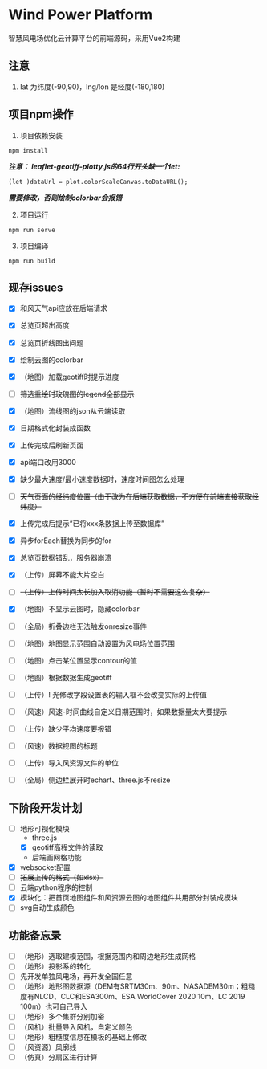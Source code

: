 # Wind Power Platform

  智慧风电场优化云计算平台的前端源码，采用Vue2构建

## 注意
  1. lat 为纬度(-90,90)，lng/lon 是经度(-180,180)

## 项目npm操作
  1. 项目依赖安装
  ```
  npm install
  ```
  ***注意：***
  ***leaflet-geotiff-plotty.js的64行开头缺一个let:***

  `(let )dataUrl = plot.colorScaleCanvas.toDataURL();`
  
  ***需要修改，否则绘制colorbar会报错***

  2. 项目运行
  ```
  npm run serve
  ```

  3. 项目编译
  ```
  npm run build
  ```
## 现存issues
  - [x] 和风天气api应放在后端请求
  - [x] 总览页超出高度
  - [x] 总览页折线图出问题
  - [x] 绘制云图的colorbar
  - [x] （地图）加载geotiff时提示进度
  - [ ] ~~筛选重绘时玫瑰图的legend全部显示~~
  - [x] （地图）流线图的json从云端读取
  - [x] 日期格式化封装成函数
  - [x] 上传完成后刷新页面
  - [x] api端口改用3000
  - [x] 缺少最大速度/最小速度数据时，速度时间图怎么处理
  - [ ] ~~天气页面的经纬度位置（由于改为在后端获取数据，不方便在前端直接获取经纬度）~~

  - [x] 上传完成后提示“已将xxx条数据上传至数据库”
  - [x] 异步forEach替换为同步的for
  - [x] 总览页数据错乱，服务器崩溃
  - [x] （上传）屏幕不能大片空白
  - [ ] ~~（上传）上传时间太长加入取消功能（暂时不需要这么复杂）~~
  - [x] （地图）不显示云图时，隐藏colorbar
  - [ ] （全局）折叠边栏无法触发onresize事件
  - [ ] （地图）地图显示范围自动设置为风电场位置范围
  - [ ] （地图）点击某位置显示contour的值
  - [ ] （地图）根据数据生成geotiff
  - [ ] （上传）! 光修改字段设置表的输入框不会改变实际的上传值
  - [ ] （风速）风速-时间曲线自定义日期范围时，如果数据量太大要提示
  - [ ] （上传）缺少平均速度要报错
  - [ ] （风速）数据视图的标题
  - [ ] （上传）导入风资源文件的单位
  - [ ] （全局）侧边栏展开时echart、three.js不resize
  
## 下阶段开发计划
  - [ ] 地形可视化模块
    - three.js
    - [x] geotiff高程文件的读取
    - 后端画网格功能
  - [x] websocket配置
  - [ ] ~~拓展上传的格式（如xlsx）~~
  - [ ] 云端python程序的控制
  - [x] 模块化：把首页地图组件和风资源云图的地图组件共用部分封装成模块
  - [ ] svg自动生成颜色

## 功能备忘录
  - [ ] （地形）选取建模范围，根据范围内和周边地形生成网格
  - [ ] （地形）投影系的转化
  - [ ] 先开发单独风电场，再开发全国任意
  - [ ] （地形）地形图数据源（DEM有SRTM30m、90m、NASADEM30m；粗糙度有NLCD、CLC和ESA300m、ESA WorldCover 2020 10m、LC 2019 100m）也可自己导入
  - [ ] （地形）多个集群分别加密
  - [ ] （风机）批量导入风机，自定义颜色
  - [ ] （地形）粗糙度信息在模板的基础上修改
  - [ ] （风资源）风廓线
  - [ ] （仿真）分扇区进行计算